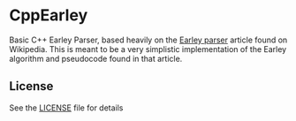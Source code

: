 # CppEarley
Basic C++ Earley Parser, based heavily on the [Earley parser](https://en.wikipedia.org/wiki/Earley_parser) article found on Wikipedia.
This is meant to be a very simplistic implementation of the Earley algorithm and pseudocode found in that article.

## License

See the [LICENSE](https://github.com/Kingcitaldo125/CppEarley/blob/main/LICENSE) file for details

